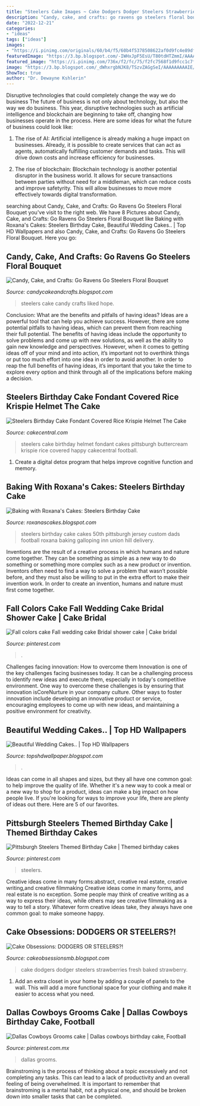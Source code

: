```yaml
---
title: "Steelers Cake Images ~ Cake Dodgers Dodger Steelers Strawberries Fresh Baked Strawberry"
description: "Candy, cake, and crafts: go ravens go steelers floral bouquet"
date: "2022-12-21"
categories:
- "ideas"
tags: ["ideas"]
images:
- "https://i.pinimg.com/originals/60/b4/f5/60b4f5378508622af0d9fc4e89df70cd.jpg"
featuredImage: "https://3.bp.blogspot.com/-IWHxJpF5EsU/T80tdHTZmmI/AAAAAAAAAlM/fssGcSwThW8/s1600/039.JPG"
featured_image: "https://i.pinimg.com/736x/f2/fc/75/f2fc7568f1d9fcc1c7f9c4c044fa91ad.jpg"
image: "https://3.bp.blogspot.com/_dWhxrgbNJK8/TSzvZAGgSeI/AAAAAAAAAIE/axV-a_3-kHg/s1600/140_8458.JPG"
ShowToc: true
author: "Dr. Dewayne Kshlerin"
---
```



Disruptive technologies that could completely change the way we do business
The future of business is not only about technology, but also the way we do business. This year, disruptive technologies such as artificial intelligence and blockchain are beginning to take off, changing how businesses operate in the process. Here are some ideas for what the future of business could look like:
1. The rise of AI: Artificial intelligence is already making a huge impact on businesses. Already, it is possible to create services that can act as agents, automatically fulfilling customer demands and tasks. This will drive down costs and increase efficiency for businesses.

2. The rise of blockchain: Blockchain technology is another potential disruptor in the business world. It allows for secure transactions between parties without need for a middleman, which can reduce costs and improve safetyrity. This will allow businesses to move more effectively towards digital transformation.


	

		
searching about Candy, Cake, and Crafts: Go Ravens Go Steelers Floral Bouquet you've visit to the right web. We have 8 Pictures about Candy, Cake, and Crafts: Go Ravens Go Steelers Floral Bouquet like Baking with Roxana&#039;s Cakes: Steelers Birthday Cake, Beautiful Wedding Cakes.. | Top HD Wallpapers and also Candy, Cake, and Crafts: Go Ravens Go Steelers Floral Bouquet. Here you go:
		
    
## Candy, Cake, And Crafts: Go Ravens Go Steelers Floral Bouquet

<img loading=lazy src="https://3.bp.blogspot.com/_dWhxrgbNJK8/TSzvZAGgSeI/AAAAAAAAAIE/axV-a_3-kHg/s1600/140_8458.JPG" onerror="this.onerror=null;this.src='https://tse1.mm.bing.net/th?id=OIP.FnEDpxJ1Mgf6Rz2JxS06QAHaLH&amp;pid=15.1';" alt="Candy, Cake, and Crafts: Go Ravens Go Steelers Floral Bouquet">

_Source: candycakeandcrafts.blogspot.com_

>steelers cake candy crafts liked hope. 

	

Conclusion: What are the benefits and pitfalls of having ideas?
Ideas are a powerful tool that can help you achieve success. However, there are some potential pitfalls to having ideas, which can prevent them from reaching their full potential. The benefits of having ideas include the opportunity to solve problems and come up with new solutions, as well as the ability to gain new knowledge and perspectives. However, when it comes to getting ideas off of your mind and into action, it’s important not to overthink things or put too much effort into one idea in order to avoid another. In order to reap the full benefits of having ideas, it’s important that you take the time to explore every option and think through all of the implications before making a decision.

    
## Steelers Birthday Cake Fondant Covered Rice Krispie Helmet The Cake

<img loading=lazy src="https://cdn001.cakecentral.com/gallery/2015/03/900_658349XQmf_steelers-birthday-cake-fondant-covered-rice-krispie-helmet-the-cake-buttercream-with-fondant-details.jpg" onerror="this.onerror=null;this.src='https://tse2.mm.bing.net/th?id=OIP.RzbfNSGnnATHaMLTUOQtQwHaNK&amp;pid=15.1';" alt="Steelers Birthday Cake Fondant Covered Rice Krispie Helmet The Cake">

_Source: cakecentral.com_

>steelers cake birthday helmet fondant cakes pittsburgh buttercream krispie rice covered happy cakecentral football. 

	

1. Create a digital detox program that helps improve cognitive function and memory.

    
## Baking With Roxana&#039;s Cakes: Steelers Birthday Cake

<img loading=lazy src="https://1.bp.blogspot.com/-Zhe2TWQ4_hg/UCwWOjLXASI/AAAAAAAABPk/Bkk2UxbOY2c/s1600/P1110888.JPG" onerror="this.onerror=null;this.src='https://tse2.mm.bing.net/th?id=OIP.i6oQHHmi6G7OfCiidpu2OQHaKK&amp;pid=15.1';" alt="Baking with Roxana&#039;s Cakes: Steelers Birthday Cake">

_Source: roxanascakes.blogspot.com_

>steelers birthday cake cakes 50th pittsburgh jersey custom dads football roxana baking galloping inn union hill delivery. 

	

Inventions are the result of a creative process in which humans and nature come together. They can be something as simple as a new way to do something or something more complex such as a new product or invention. Inventors often need to find a way to solve a problem that wasn’t possible before, and they must also be willing to put in the extra effort to make their invention work. In order to create an invention, humans and nature must first come together.

    
## Fall Colors Cake Fall Wedding Cake Bridal Shower Cake | Cake Bridal

<img loading=lazy src="https://i.pinimg.com/originals/60/b4/f5/60b4f5378508622af0d9fc4e89df70cd.jpg" onerror="this.onerror=null;this.src='https://tse4.mm.bing.net/th?id=OIP.2HDAqAOZYP4qRriH1mEGvgHaIl&amp;pid=15.1';" alt="Fall colors cake Fall wedding cake Bridal shower cake | Cake bridal">

_Source: pinterest.com_

>. 

	

Challenges facing innovation: How to overcome them
Innovation is one of the key challenges facing businesses today. It can be a challenging process to identify new ideas and execute them, especially in today's competitive environment. One way to overcome these challenges is by ensuring that innovation isCoreNurture in your company culture. Other ways to foster innovation include developing an innovative product or service, encouraging employees to come up with new ideas, and maintaining a positive environment for creativity.

    
## Beautiful Wedding Cakes.. | Top HD Wallpapers

<img loading=lazy src="https://3.bp.blogspot.com/-uMQi2EA2E-M/T5zZ_0wG6eI/AAAAAAAAAcg/oGxA4sa1lf0/s1600/beautiful+wedding+cake__23003.jpg" onerror="this.onerror=null;this.src='https://tse3.mm.bing.net/th?id=OIP.Q5vSQhZ5mmTqjFe5rnIkdwHaI9&amp;pid=15.1';" alt="Beautiful Wedding Cakes.. | Top HD Wallpapers">

_Source: topshdwallpaper.blogspot.com_

>. 

	

Ideas can come in all shapes and sizes, but they all have one common goal: to help improve the quality of life. Whether it's a new way to cook a meal or a new way to shop for a product, ideas can make a big impact on how people live. If you're looking for ways to improve your life, there are plenty of ideas out there. Here are 5 of our favorites.

    
## Pittsburgh Steelers Themed Birthday Cake | Themed Birthday Cakes

<img loading=lazy src="https://i.pinimg.com/736x/f2/fc/75/f2fc7568f1d9fcc1c7f9c4c044fa91ad.jpg" onerror="this.onerror=null;this.src='https://tse4.mm.bing.net/th?id=OIP.0VSU9hV4KlMSXyDrG4CEHwHaIw&amp;pid=15.1';" alt="Pittsburgh Steelers Themed Birthday Cake | Themed birthday cakes">

_Source: pinterest.com_

>steelers. 

	

Creative ideas come in many forms:abstract, creative real estate, creative writing,and creative filmmaking
Creative ideas come in many forms, and real estate is no exception. Some people may think of creative writing as a way to express their ideas, while others may see creative filmmaking as a way to tell a story. Whatever form creative ideas take, they always have one common goal: to make someone happy.

    
## Cake Obsessions: DODGERS OR STEELERS?!

<img loading=lazy src="https://3.bp.blogspot.com/-IWHxJpF5EsU/T80tdHTZmmI/AAAAAAAAAlM/fssGcSwThW8/s1600/039.JPG" onerror="this.onerror=null;this.src='https://tse3.mm.bing.net/th?id=OIP.tL3fgx86m61MOlat7ZjEdQHaJ4&amp;pid=15.1';" alt="Cake Obsessions: DODGERS OR STEELERS?!">

_Source: cakeobsessionsmb.blogspot.com_

>cake dodgers dodger steelers strawberries fresh baked strawberry. 

	

1. Add an extra closet in your home by adding a couple of panels to the wall. This will add a more functional space for your clothing and make it easier to access what you need.

    
## Dallas Cowboys Grooms Cake | Dallas Cowboys Birthday Cake, Football

<img loading=lazy src="https://i.pinimg.com/736x/12/df/3e/12df3e5fa91c28191a7351a95d3728ee--cowboy-groom-groom-cake.jpg" onerror="this.onerror=null;this.src='https://tse2.mm.bing.net/th?id=OIP.ljNrvqSddoYi5sRYVVftcAHaHa&amp;pid=15.1';" alt="Dallas Cowboys Grooms cake | Dallas cowboys birthday cake, Football">

_Source: pinterest.com.mx_

>dallas grooms. 

	

Brainstroming is the process of thinking about a topic excessively and not completing any tasks. This can lead to a lack of productivity and an overall feeling of being overwhelmed. It is important to remember that brainstroming is a mental habit, not a physical one, and should be broken down into smaller tasks that can be completed.

